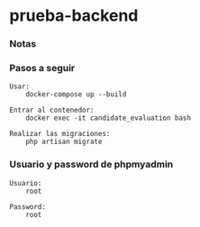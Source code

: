 # prueba-backend

### Notas

### Pasos a seguir
```
Usar:
    docker-compose up --build
```
```
Entrar al contenedor:
    docker exec -it candidate_evaluation bash
```
```
Realizar las migraciones:
    php artisan migrate
```

### Usuario y password de phpmyadmin
```
Usuario:
    root
```
```
Password:
    root
```
